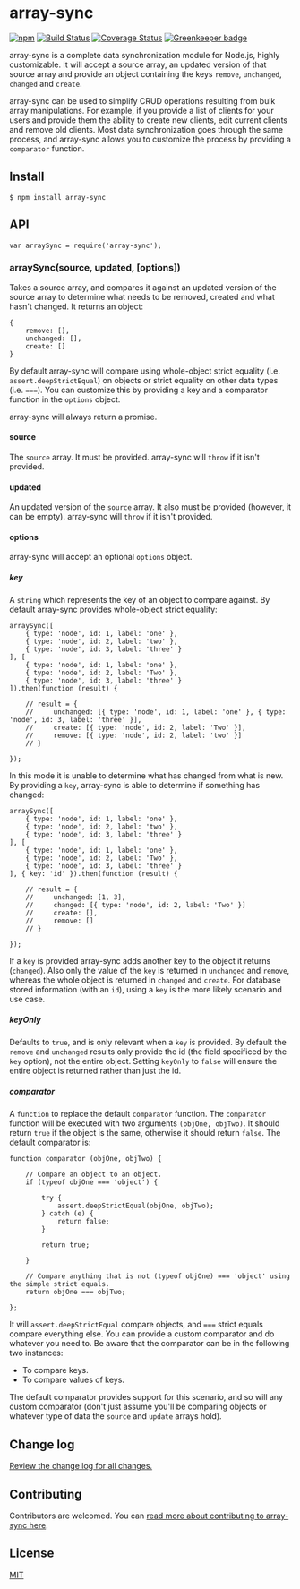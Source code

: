 # array-sync

[![npm](https://img.shields.io/npm/v/array-sync.svg)](https://www.npmjs.com/package/array-sync)
[![Build Status](https://travis-ci.org/smebberson/array-sync.svg?branch=master)](https://travis-ci.org/smebberson/array-sync)
[![Coverage Status](https://codecov.io/github/smebberson/array-sync/coverage.svg?branch=master)](https://codecov.io/github/smebberson/array-sync?branch=master) [![Greenkeeper badge](https://badges.greenkeeper.io/smebberson/array-sync.svg)](https://greenkeeper.io/)

array-sync is a complete data synchronization module for Node.js, highly customizable. It will accept a source array, an updated version of that source array and provide an object containing the keys `remove`, `unchanged`, `changed` and `create`.

array-sync can be used to simplify CRUD operations resulting from bulk array manipulations. For example, if you provide a list of clients for your users and provide them the ability to create new clients, edit current clients and remove old clients. Most data synchronization goes through the same process, and array-sync allows you to customize the process by providing a `comparator` function.

## Install

```
$ npm install array-sync
```

## API

```
var arraySync = require('array-sync');

```

### arraySync(source, updated, [options])

Takes a source array, and compares it against an updated version of the source array to determine what needs to be removed, created and what hasn't changed. It returns an object:

```
{
    remove: [],
    unchanged: [],
    create: []
}
```

By default array-sync will compare using whole-object strict equality (i.e. `assert.deepStrictEqual`) on objects or strict equality on other data types (i.e. `===`). You can customize this by providing a key and a comparator function in the `options` object.

array-sync will always return a promise.

#### source

The `source` array. It must be provided. array-sync will `throw` if it isn't provided.

#### updated

An updated version of the `source` array. It also must be provided (however, it can be empty). array-sync will `throw` if it isn't provided.

#### options

array-sync will accept an optional `options` object.

##### key

A `string` which represents the key of an object to compare against. By default array-sync provides whole-object strict equality:

```
arraySync([
    { type: 'node', id: 1, label: 'one' },
    { type: 'node', id: 2, label: 'two' },
    { type: 'node', id: 3, label: 'three' }
], [
    { type: 'node', id: 1, label: 'one' },
    { type: 'node', id: 2, label: 'Two' },
    { type: 'node', id: 3, label: 'three' }
]).then(function (result) {

    // result = {
    //     unchanged: [{ type: 'node', id: 1, label: 'one' }, { type: 'node', id: 3, label: 'three' }],
    //     create: [{ type: 'node', id: 2, label: 'Two' }],
    //     remove: [{ type: 'node', id: 2, label: 'two' }]
    // }

});
```

In this mode it is unable to determine what has changed from what is new. By providing a `key`, array-sync is able to determine if something has changed:

```
arraySync([
    { type: 'node', id: 1, label: 'one' },
    { type: 'node', id: 2, label: 'two' },
    { type: 'node', id: 3, label: 'three' }
], [
    { type: 'node', id: 1, label: 'one' },
    { type: 'node', id: 2, label: 'Two' },
    { type: 'node', id: 3, label: 'three' }
], { key: 'id' }).then(function (result) {

    // result = {
    //     unchanged: [1, 3],
    //     changed: [{ type: 'node', id: 2, label: 'Two' }]
    //     create: [],
    //     remove: []
    // }

});
```

If a `key` is provided array-sync adds another key to the object it returns (`changed`). Also only the value of the `key` is returned in `unchanged` and `remove`, whereas the whole object is returned in `changed` and `create`. For database stored information (with an `id`), using a `key` is the more likely scenario and use case.

##### keyOnly

Defaults to `true`, and is only relevant when a `key` is provided. By default the `remove` and `unchanged` results only provide the id (the field specificed by the `key` option), not the entire object. Setting `keyOnly` to `false` will ensure the entire object is returned rather than just the id.

##### comparator

A `function` to replace the default `comparator` function. The `comparator` function will be executed with two arguments `(objOne, objTwo)`. It should return `true` if the object is the same, otherwise it should return `false`. The default comparator is:

```
function comparator (objOne, objTwo) {

    // Compare an object to an object.
    if (typeof objOne === 'object') {

        try {
            assert.deepStrictEqual(objOne, objTwo);
        } catch (e) {
            return false;
        }

        return true;

    }

    // Compare anything that is not (typeof objOne) === 'object' using the simple strict equals.
    return objOne === objTwo;

};
```

It will `assert.deepStrictEqual` compare objects, and `===` strict equals compare everything else. You can provide a custom comparator and do whatever you need to. Be aware that the comparator can be in the following two instances:

- To compare keys.
- To compare values of keys.

The default comparator provides support for this scenario, and so will any custom comparator (don't just assume you'll be comparing objects or whatever type of data the `source` and `update` arrays hold).

## Change log

[Review the change log for all changes.](CHANGELOG.md)

## Contributing

Contributors are welcomed. You can [read more about contributing to array-sync here](CONTRIBUTING.md).

## License

[MIT](LICENSE.md)
